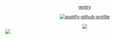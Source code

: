 <div align="center">
   <a href="https://rentry.co/nohomer">rentry </a> 
  

<div align="center">

  [![spotify-github-profile](https://spotify-github-profile.kittinanx.com/api/view?uid=31vqun7ccl2bokwd3rjr7axfzvta&cover_image=true&theme=novatorem&show_offline=false&background_color=121212&interchange=false&bar_color=53b14f&bar_color_cover=false)](https://github.com/kittinan/spotify-github-profile)
</div>
<duv align="center">
  <img src="https://media.discordapp.net/attachments/1333537716897583211/1357346275594604554/Untitled180_20250403152923.png?ex=67efdeba&is=67ee8d3a&hm=f72ce9bc4aa55ef2b87851cae3e14fbd05cb092410784f1c437bed889733f9cc&=&format=webp&quality=lossless&width=685&height=288">
</div>
<duv align="center">
 <img src= "https://i.pinimg.com/originals/67/08/9c/67089c7aba2f0ee2be48fee6e6fa531d.gif"












                                                                                                                                     










